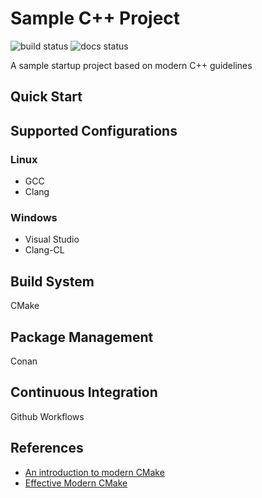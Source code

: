 Sample C++ Project
==================

![build status](https://github.com/planetmarshall/cpp_sample_project/actions/workflows/build.yml/badge.svg)
![docs status](https://github.com/planetmarshall/cpp_sample_project/actions/workflows/docs.yml/badge.svg)

A sample startup project based on modern C++ guidelines

Quick Start
-----------

Supported Configurations
------------------------

### Linux

 * GCC
 * Clang

### Windows

 * Visual Studio
 * Clang-CL

Build System
------------

CMake

Package Management
------------------

Conan

Continuous Integration
----------------------
Github Workflows

References
----------

 * [An introduction to modern CMake](https://cliutils.gitlab.io/modern-cmake/)
 * [Effective Modern CMake](https://gist.github.com/mbinna/c61dbb39bca0e4fb7d1f73b0d66a4fd1)
